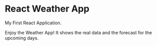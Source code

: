 # React Weather App

My First React Application. 

Enjoy the Weather App! It shows the real data and the forecast for the upcoming days.
